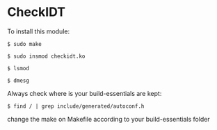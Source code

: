 # CheckIDT

To install this module:
```
$ sudo make

$ sudo insmod checkidt.ko

$ lsmod

$ dmesg
```
Always check where is your build-essentials are kept:

```
$ find / | grep include/generated/autoconf.h
```
change the make on Makefile according to your build-essentials folder
